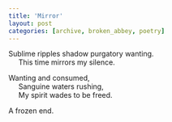 ```yaml
---
title: 'Mirror'
layout: post
categories: [archive, broken_abbey, poetry]
---
```

Sublime ripples shadow purgatory wanting.<br />
&nbsp;&nbsp;&nbsp;&nbsp;
This time mirrors my silence.

Wanting and consumed,<br />
&nbsp;&nbsp;&nbsp;&nbsp;
Sanguine waters rushing,<br />
&nbsp;&nbsp;&nbsp;&nbsp;
My spirit wades to be freed.

A frozen end.